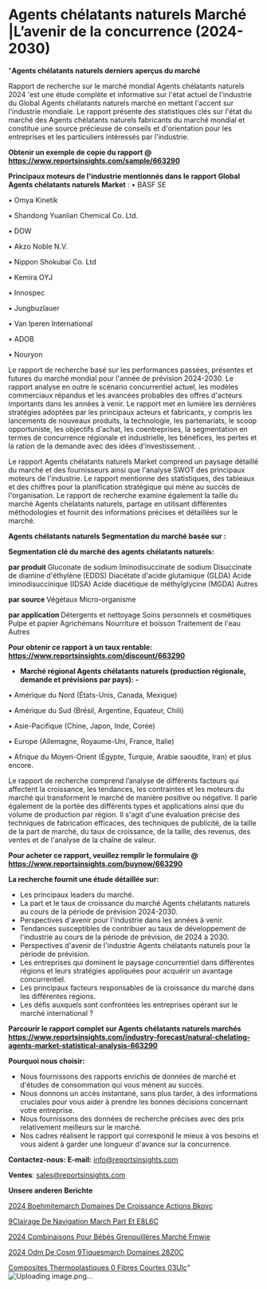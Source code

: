 # Agents chélatants naturels Marché |L’avenir de la concurrence (2024-2030)

"<strong>Agents chélatants naturels derniers aperçus du marché</strong>

Rapport de recherche sur le marché mondial Agents chélatants naturels 2024 'est une étude complète et informative sur l'état actuel de l'industrie du Global Agents chélatants naturels marché en mettant l'accent sur l'industrie mondiale. Le rapport présente des statistiques clés sur l'état du marché des Agents chélatants naturels fabricants du marché mondial et constitue une source précieuse de conseils et d'orientation pour les entreprises et les particuliers intéressés par l'industrie.

<strong>Obtenir un exemple de copie du rapport @ <a href=https://www.reportsinsights.com/sample/663290>https://www.reportsinsights.com/sample/663290</a></strong>

<strong>Principaux moteurs de l'industrie mentionnés dans le rapport Global Agents chélatants naturels Market</strong> :
• BASF SE

• Omya Kinetik

• Shandong Yuanlian Chemical Co. Ltd.

• DOW

• Akzo Noble N.V.

• Nippon Shokubai Co. Ltd

• Kemira OYJ

• Innospec

• Jungbuzlauer

• Van Iperen International

• ADOB

• Nouryon

Le rapport de recherche basé sur les performances passées, présentes et futures du marché mondial pour l'année de prévision 2024-2030. Le rapport analyse en outre le scénario concurrentiel actuel, les modèles commerciaux répandus et les avancées probables des offres d'acteurs importants dans les années à venir. Le rapport met en lumière les dernières stratégies adoptées par les principaux acteurs et fabricants, y compris les lancements de nouveaux produits, la technologie, les partenariats, le scoop opportuniste, les objectifs d'achat, les coentreprises, la segmentation en termes de concurrence régionale et industrielle, les bénéfices, les pertes et la ration de la demande avec des idées d'investissement. .

Le rapport Agents chélatants naturels Market comprend un paysage détaillé du marché et des fournisseurs ainsi que l'analyse SWOT des principaux moteurs de l'industrie. Le rapport mentionne des statistiques, des tableaux et des chiffres pour la planification stratégique qui mène au succès de l'organisation. Le rapport de recherche examine également la taille du marché Agents chélatants naturels, partage en utilisant différentes méthodologies et fournit des informations précises et détaillées sur le marché.

<strong>Agents chélatants naturels Segmentation du marché basée sur :</strong>

<strong> Segmentation clé du marché des agents chélatants naturels: </strong>

<strong> par produit </strong>
Gluconate de sodium
Iminodisuccinate de sodium
Disuccinate de diamine d'éthylène (EDDS)
Diacétate d'acide glutamique (GLDA)
Acide iminodisuccinique (IDSA)
Acide diacétique de méthylglycine (MGDA)
Autres

<strong> par source </strong>
Végétaux
Micro-organisme

<strong> par application </strong>
Détergents et nettoyage
Soins personnels et cosmétiques
Pulpe et papier
Agrichémans
Nourriture et boisson
Traitement de l'eau
Autres

<strong>Pour obtenir ce rapport à un taux rentable: <a href=https://www.reportsinsights.com/discount/663290>https://www.reportsinsights.com/discount/663290</a></strong>
<ul>
  <li><strong>Marché régional Agents chélatants naturels (production régionale, demande et prévisions par pays): -</strong></li>
</ul>
• Amérique du Nord (États-Unis, Canada, Mexique)

• Amérique du Sud (Brésil, Argentine, Equateur, Chili)

• Asie-Pacifique (Chine, Japon, Inde, Corée)

• Europe (Allemagne, Royaume-Uni, France, Italie)

• Afrique du Moyen-Orient (Égypte, Turquie, Arabie saoudite, Iran) et plus encore.

Le rapport de recherche comprend l’analyse de différents facteurs qui affectent la croissance, les tendances, les contraintes et les moteurs du marché qui transforment le marché de manière positive ou négative. Il parle également de la portée des différents types et applications ainsi que du volume de production par région. Il s'agit d'une évaluation précise des techniques de fabrication efficaces, des techniques de publicité, de la taille de la part de marché, du taux de croissance, de la taille, des revenus, des ventes et de l'analyse de la chaîne de valeur.

<strong>Pour acheter ce rapport, veuillez remplir le formulaire @   <a href=https://www.reportsinsights.com/buynow/663290>https://www.reportsinsights.com/buynow/663290</a></strong>

<strong>La recherche fournit une étude détaillée sur:</strong>
<ul>
  <li>Les principaux leaders du marché.</li>
  <li>La part et le taux de croissance du marché Agents chélatants naturels au cours de la période de prévision 2024-2030.</li>
  <li>Perspectives d'avenir pour l'industrie dans les années à venir.</li>
  <li>Tendances susceptibles de contribuer au taux de développement de l'industrie au cours de la période de prévision, de 2024 à 2030.</li>
  <li>Perspectives d'avenir de l'industrie Agents chélatants naturels pour la période de prévision.</li>
  <li>Les entreprises qui dominent le paysage concurrentiel dans différentes régions et leurs stratégies appliquées pour acquérir un avantage concurrentiel.</li>
  <li>Les principaux facteurs responsables de la croissance du marché dans les différentes régions.</li>
  <li>Les défis auxquels sont confrontées les entreprises opérant sur le marché international ?</li>
</ul>

<strong>Parcourir le rapport complet sur Agents chélatants naturels marchés <a href=https://www.reportsinsights.com/industry-forecast/natural-chelating-agents-market-statistical-analysis-663290>https://www.reportsinsights.com/industry-forecast/natural-chelating-agents-market-statistical-analysis-663290</a></strong>

<strong>Pourquoi nous choisir:</strong>
<ul>
  <li>Nous fournissons des rapports enrichis de données de marché et d'études de consommation qui vous mènent au succès.</li>
  <li>Nous donnons un accès instantané, sans plus tarder, à des informations cruciales pour vous aider à prendre les bonnes décisions concernant votre entreprise.</li>
  <li>Nous fournissons des données de recherche précises avec des prix relativement meilleurs sur le marché.</li>
  <li>Nos cadres réalisent le rapport qui correspond le mieux à vos besoins et vous aident à garder une longueur d'avance sur la concurrence.</li>
</ul>
<strong>Contactez-nous:
</strong><strong>E-mail:</strong> <a href=mailto:info@reportsinsights.com>info@reportsinsights.com</a>

<strong>Ventes</strong>: <a href=mailto:sales@reportsinsights.com>sales@reportsinsights.com</a>

<strong>Unsere anderen Berichte</strong>

<a href=https://www.linkedin.com/pulse/2024-boehmitemarch%C3%A9-domaines-de-croissance-actions-bkovc/>2024 Boehmitemarch Domaines De Croissance Actions Bkovc</a>

<a href=https://www.linkedin.com/pulse/%C3%A9clairage-de-navigation-march%C3%A9-part-et-e8l6c/> 9Clairage De Navigation March Part Et E8L6C</a>

<a href=https://www.linkedin.com/pulse/2024-combinaisons-pour-bébés-grenouillères-marché-fmwie/>2024 Combinaisons Pour Bébés Grenouillères Marché Fmwie</a>

<a href=https://www.linkedin.com/pulse/2024-odm-de-cosm%C3%A9tiquesmarch%C3%A9-domaines-28z0c/>2024 Odm De Cosm 9Tiquesmarch Domaines 28Z0C</a>

<a href=https://www.linkedin.com/pulse/composites-thermoplastiques-%C3%A0-fibres-courtes-03ulc/>Composites Thermoplastiques  0 Fibres Courtes 03Ulc</a>"
![Uploading image.png…]()
